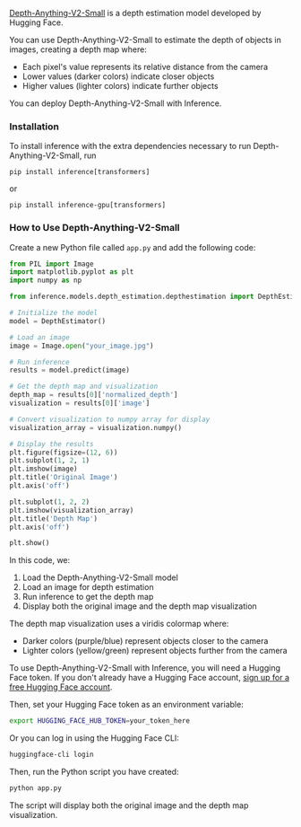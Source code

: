 <a href="https://huggingface.co/depth-anything/Depth-Anything-V2-Small-hf" target="_blank">Depth-Anything-V2-Small</a> is a depth estimation model developed by Hugging Face.

You can use Depth-Anything-V2-Small to estimate the depth of objects in images, creating a depth map where:
- Each pixel's value represents its relative distance from the camera
- Lower values (darker colors) indicate closer objects
- Higher values (lighter colors) indicate further objects

You can deploy Depth-Anything-V2-Small with Inference.

### Installation

To install inference with the extra dependencies necessary to run Depth-Anything-V2-Small, run

```pip install inference[transformers]```

or

```pip install inference-gpu[transformers]```

### How to Use Depth-Anything-V2-Small

Create a new Python file called `app.py` and add the following code:

```python
from PIL import Image
import matplotlib.pyplot as plt
import numpy as np

from inference.models.depth_estimation.depthestimation import DepthEstimator

# Initialize the model
model = DepthEstimator()

# Load an image
image = Image.open("your_image.jpg")

# Run inference
results = model.predict(image)

# Get the depth map and visualization
depth_map = results[0]['normalized_depth']
visualization = results[0]['image']

# Convert visualization to numpy array for display
visualization_array = visualization.numpy()

# Display the results
plt.figure(figsize=(12, 6))
plt.subplot(1, 2, 1)
plt.imshow(image)
plt.title('Original Image')
plt.axis('off')

plt.subplot(1, 2, 2)
plt.imshow(visualization_array)
plt.title('Depth Map')
plt.axis('off')

plt.show()
```

In this code, we:
1. Load the Depth-Anything-V2-Small model
2. Load an image for depth estimation
3. Run inference to get the depth map
4. Display both the original image and the depth map visualization

The depth map visualization uses a viridis colormap where:
- Darker colors (purple/blue) represent objects closer to the camera
- Lighter colors (yellow/green) represent objects further from the camera

To use Depth-Anything-V2-Small with Inference, you will need a Hugging Face token. If you don't already have a Hugging Face account, <a href="https://huggingface.co/join" target="_blank">sign up for a free Hugging Face account</a>.

Then, set your Hugging Face token as an environment variable:

```bash
export HUGGING_FACE_HUB_TOKEN=your_token_here
```

Or you can log in using the Hugging Face CLI:

```bash
huggingface-cli login
```

Then, run the Python script you have created:

```bash
python app.py
```

The script will display both the original image and the depth map visualization.
